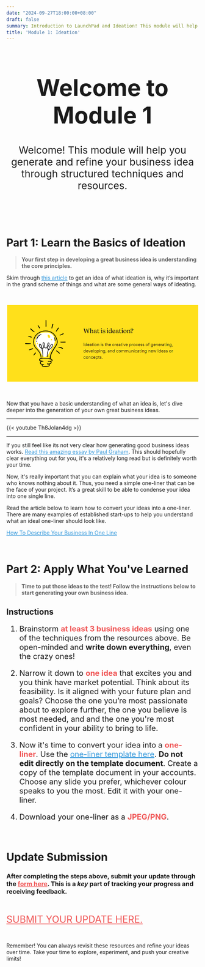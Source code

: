 ```yaml
---
date: "2024-09-27T18:00:00+08:00"
draft: false
summary: Introduction to LaunchPad and Ideation! This module will help you generate and refine your business idea through structured techniques and resources.
title: 'Module 1: Ideation'
---
```



<div style="text-align: center;">
<h1 style="font-size:60px">Welcome to Module 1</h1>
<p style="font-size:26px">Welcome! This module will help you generate and refine your business idea through structured techniques and resources.</p>
</div><br><br><br>

# Part 1: Learn the Basics of Ideation
>**Your first step in developing a great business idea is understanding the core principles.**

Skim through <a style="color:#3498db" href="https://mailchimp.com/resources/ideation-strategy/?ds_c=DEPT_AOC_Google_Search_ROW_EN_NB_Acquire_Broad_DSA-Rsrc-NE_T3&ds_kids=p80322579832&ds_a_lid=dsa-2227026702184&ds_cid=71700000119083209&ds_agid=58700008729598093&gad_source=1&gclid=CjwKCAjw3P-2BhAEEiwA3yPhwKj5WTSuaqCHGWMCdlSDopgdDpgfhlYWfKYBmeWT6U66UM9D4XD-GxoCY4cQAvD_BwE&gclsrc=aw.ds">this article</a> to get an idea of what ideation is, why it’s important in the grand scheme of things and what are some general ways of ideating.

<br>

![ideation](images/image1.png)

<br>

Now that you have a basic understanding of what an idea is, let's dive deeper into the generation of your own great business ideas.

---

{{< youtube Th8JoIan4dg >}}
    
---

If you still feel like its not very clear how generating good business ideas works. <a style="color:#3498db" href="https://www.paulgraham.com/startupideas.html">Read this amazing essay by Paul Graham</a>. This should hopefully clear everything out for you, it's a relatively long read but is definitely worth your time.  


Now, it's really important that you can explain what your idea is to someone who knows nothing about it. Thus, you need a simple one-liner that can be the face of your project. It’s a great skill to be able to condense your idea into one single line. 

Read the article below to learn how to convert your ideas into a one-liner. There are many examples of established start-ups to help you understand what an ideal one-liner should look like.

<a style="color:#3498db" href="https://www.boringbusinessnerd.com/post/how-to-describe-your-business-in-1-sentence">How To Describe Your Business In One Line</a>

<br>

# Part 2: Apply What You've Learned
>**Time to put those ideas to the test! Follow the instructions below to start generating your own business idea.**

## Instructions

<div style="font-size:20px">

1. Brainstorm <span style="color:#F05555;">**at least 3 business ideas**</span> using one of the techniques from the resources above. Be open-minded and **write down everything**, even the crazy ones!

<div style="margin-bottom:20px"></div>

2. Narrow it down to <span style="color:#F05555;">**one idea**</span> that excites you and you think have market potential. Think about its feasibility. Is it aligned with your future plan and goals? Choose the one you’re most passionate about to explore further, the one you believe is most needed, and and the one you're most confident in your ability to bring to life. 

<div style="margin-bottom:20px"></div>

3. Now it's time to convert your idea into a <span style="color:#F05555;">**one-liner**</span>. Use the <a style="color:#3498db" href="https://docs.google.com/presentation/d/1C6__bjT2l1T1FH7GXMIpyO_l__uCLNrsNpCK8x_ioOs/edit?usp=sharing">one-liner template here</a>. **Do not edit directly on the template document**. Create a copy of the template document in your accounts. Choose any slide you prefer, whichever colour speaks to you the most. Edit it with your one-liner. 

<div style="margin-bottom:20px"></div>

4. Download your one-liner as a <span style="color:#F05555;">**JPEG/PNG**</span>. 

</div>

<br>

# Update Submission

<h3> After completing the steps above, submit your update through the <a href="https://forms.gle/qtrf5Bw9trrGnQAZ9" style="color:#F05555;"><b>form here</b></a>. This is a <i>key</i> part of tracking your progress and receiving feedback. </h3>

<br>

<a style="color:#F05555;; font-size:25px;" href="https://forms.gle/qtrf5Bw9trrGnQAZ9">SUBMIT YOUR UPDATE HERE.</a>

<br>

Remember! You can always revisit these resources and refine your ideas over time. Take your time to explore, experiment, and push your creative limits!

<br>